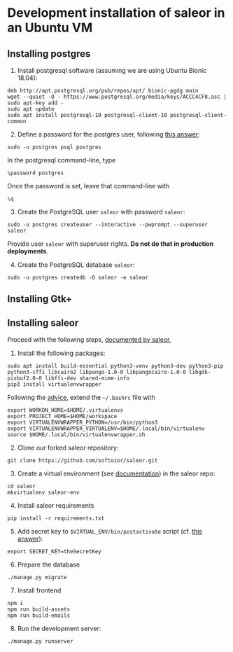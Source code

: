 # Development installation of saleor in an Ubuntu VM

## Installing postgres

1. Install postgresql software (assuming we are using Ubuntu Bionic 18.04):

```
deb http://apt.postgresql.org/pub/repos/apt/ bionic-pgdg main
wget --quiet -O - https://www.postgresql.org/media/keys/ACCC4CF8.asc | sudo apt-key add -
sudo apt update
sudo apt install postgresql-10 postgresql-client-10 postgresql-client-common
```

2. Define a password for the postgres user, following [this answer](https://serverfault.com/questions/110154/whats-the-default-superuser-username-password-for-postgres-after-a-new-install):

```
sudo -u postgres psql postgres
```

In the postgresql command-line, type

```
\password postgres
```

Once the password is set, leave that command-line with

```
\q
```

3. Create the PostgreSQL user `saleor` with password `saleor`:

```
sudo -u postgres createuser --interactive --pwprompt --superuser saleor
```

Provide user `saleor` with superuser rights. **Do not do that in production deployments**.

4. Create the PostgreSQL database `saleor`:

```
sudo -u postgres createdb -O saleor -e saleor
```

## Installing Gtk+

## Installing saleor

Proceed with the following steps, [documented by saleor](https://saleor.readthedocs.io/en/latest/gettingstarted/installation-linux.html),

1. Install the following packages:

```
sudo apt install build-essential python3-venv python3-dev python3-pip python3-cffi libcairo2 libpango-1.0-0 libpangocairo-1.0-0 libgdk-pixbuf2.0-0 libffi-dev shared-mime-info
pip3 install virtualenvwrapper
```

Following the [advice](https://medium.com/@gitudaniel/installing-virtualenvwrapper-for-python3-ad3dfea7c717), extend the `~/.bashrc` file with

```
export WORKON_HOME=$HOME/.virtualenvs
export PROJECT_HOME=$HOME/workspace
export VIRTUALENVWRAPPER_PYTHON=/usr/bin/python3
export VIRTUALENVWRAPPER_VIRTUALENV=$HOME/.local/bin/virtualenv
source $HOME/.local/bin/virtualenvwrapper.sh
```

2. Clone our forked saleor repository:

```
git clone https://github.com/softozor/saleor.git
```

3. Create a virtual environment (see [documentation](https://virtualenvwrapper.readthedocs.io/en/latest/install.html#quick-start)) in the saleor repo:

```
cd saleor
mkvirtualenv saleor-env
```

4. Install saleor requirements

```
pip install -r requirements.txt
```

5. Add secret key to `$VIRTUAL_ENV/bin/postactivate` script (cf. [this answer](https://stackoverflow.com/questions/9554087/setting-an-environment-variable-in-virtualenv)):

```
export SECRET_KEY=theSecretKey
```

6. Prepare the database

```
./manage.py migrate
```

7. Install frontend

```
npm i
npm run build-assets
npm run build-emails
```

8. Run the development server:

```
./manage.py runserver
```
